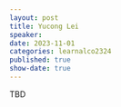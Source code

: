 ```yaml
---
layout: post
title: Yucong Lei
speaker: 
date: 2023-11-01
categories: learnalco2324
published: true
show-date: true
---
```

TBD
